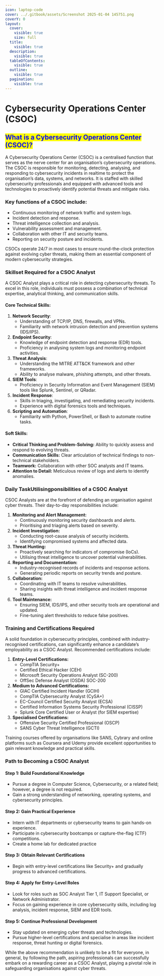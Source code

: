 ```yaml
---
icon: laptop-code
cover: ../.gitbook/assets/Screenshot 2025-01-04 145751.png
coverY: 0
layout:
  cover:
    visible: true
    size: full
  title:
    visible: true
  description:
    visible: true
  tableOfContents:
    visible: true
  outline:
    visible: true
  pagination:
    visible: true
---
```


# Cybersecurity Operations Center (CSOC)

## <mark style="color:blue;">What is a Cybersecurity Operations Center (CSOC)?</mark>

A Cybersecurity Operations Center (CSOC) is a centralised function that serves as the nerve center for an organisation’s cybersecurity operations. The CSOC is responsible for monitoring, detecting, analysing, and responding to cybersecurity incidents in realtime to protect the organisation’s data, systems, and networks. It is staffed with skilled cybersecurity professionals and equipped with advanced tools and technologies to proactively identify potential threats and mitigate risks.

### Key functions of a CSOC include:

* Continuous monitoring of network traffic and system logs.
* Incident detection and response.
* Threat intelligence collection and analysis.
* Vulnerability assessment and management.
* Collaboration with other IT and security teams.
* Reporting on security posture and incidents.

CSOCs operate 24/7 in most cases to ensure round-the-clock protection against evolving cyber threats, making them an essential component of modern cybersecurity strategies.

### Skillset Required for a CSOC Analyst

A CSOC Analyst plays a critical role in detecting cybersecurity threats. To excel in this role, individuals must possess a combination of technical expertise, analytical thinking, and communication skills.

#### Core Technical Skills:

1. **Network Security**:
   * Understanding of TCP/IP, DNS, firewalls, and VPNs.
   * Familiarity with network intrusion detection and prevention systems (IDS/IPS).
2. **Endpoint Security**:
   * Knowledge of endpoint detection and response (EDR) tools.
   * Proficiency in analysing system logs and monitoring endpoint activities.
3. **Threat Analysis**:
   * Understanding the MITRE ATT\&CK framework and other frameworks.
   * Ability to analyse malware, phishing attempts, and other threats.
4. **SIEM Tools**:
   * Proficiency in Security Information and Event Management (SIEM) tools like Splunk, Sentinel, or QRadar.
5. **Incident Response**:
   * Skills in triaging, investigating, and remediating security incidents.
   * Experience with digital forensics tools and techniques.
6. **Scripting and Automation**:
   * Familiarity with Python, PowerShell, or Bash to automate routine tasks.

#### Soft Skills:

* **Critical Thinking and Problem-Solving:** Ability to quickly assess and respond to evolving threats.
* **Communication Skills:** Clear articulation of technical findings to non-technical stakeholders.
* **Teamwork:** Collaboration with other SOC analysts and IT teams.
* **Attention to Detail:** Meticulous review of logs and alerts to identify anomalies.

### Daily TaskUtilisingponsibilities of a CSOC Analyst

CSOC Analysts are at the forefront of defending an organisation against cyber threats. Their day-to-day responsibilities include:

1. **Monitoring and Alert Management:**
   * Continuously monitoring security dashboards and alerts.
   * Prioritising and triaging alerts based on severity.
2. **Incident Investigation:**
   * Conducting root-cause analysis of security incidents.
   * Identifying compromised systems and affected data.
3. **Threat Hunting:**
   * Proactively searching for indicators of compromise (IoCs).
   * Utilising threat intelligence to uncover potential vulnerabilities.
4. **Reporting and Documentation:**
   * Industry-recognised records of incidents and response actions.
   * Generating periodic reports on security trends and posture.
5. **Collaboration:**
   * Coordinating with IT teams to resolve vulnerabilities.
   * Sharing insights with threat intelligence and incident response teams.
6. **Tool Maintenance:**
   * Ensuring SIEM, IDS/IPS, and other security tools are operational and updated.
   * Fine-tuning alert thresholds to reduce false positives.

### Training and Certifications Required

A solid foundation in cybersecurity principles, combined with industry-recognised certifications, can significantly enhance a candidate’s employability as a CSOC Analyst. Recommended certifications include:

1. **Entry-Level Certifications:**
   * CompTIA Security+
   * Certified Ethical Hacker (CEH)
   * Microsoft Security Operations Analyst (SC-200)
   * OffSec Defense Analyst (OSDA) SOC-200
2. **Medium to Advanced Certifications:**
   * GIAC Certified Incident Handler (GCIH)
   * CompTIA Cybersecurity Analyst (CySA+)
   * EC-Council Certified Security Analyst (ECSA)
   * Certified Information Systems Security Professional (CISSP)
   * Splunk Core Certified User or Analyst (for SIEM expertise)
3. **Specialised Certifications:**
   * Offensive Security Certified Professional (OSCP)
   * SANS Cyber Threat Intelligence (GCTI)

Training courses offered by organisations like SANS, Cybrary and online platforms such as Coursera and Udemy provide excellent opportunities to gain relevant knowledge and practical skills.

### Path to Becoming a CSOC Analyst

#### Step 1: Build Foundational Knowledge

* Pursue a degree in Computer Science, Cybersecurity, or a related field; however, a degree is not required.
* Gain a strong understanding of networking, operating systems, and cybersecurity principles.

#### Step 2: Gain Practical Experience

* Intern with IT departments or cybersecurity teams to gain hands-on experience.
* Participate in cybersecurity bootcamps or capture-the-flag (CTF) competitions.
* Create a home lab for dedicated practice

#### Step 3: Obtain Relevant Certifications

* Begin with entry-level certifications like Security+ and gradually progress to advanced certifications.

#### Step 4: Apply for Entry-Level Roles

* Look for roles such as SOC Analyst Tier 1, IT Support Specialist, or Network Administrator.
* Focus on gaining experience in core cybersecurity skills, including log analysis, incident response, SIEM and EDR tools.

#### Step 5: Continue Professional Development

* Stay updated on emerging cyber threats and technologies.
* Pursue higher-level certifications and specialise in areas like incident response, threat hunting or digital forensics.

While the above recommendation is unlikely to be a fit for everyone, in general, by following the path, aspiring professionals can successfully embark on a rewarding career as a CSOC Analyst, playing a pivotal role in safeguarding organisations against cyber threats.
